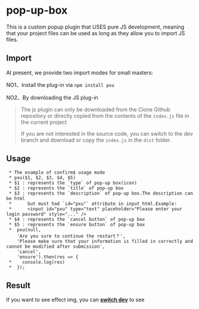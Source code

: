 # pop-up-box
This is a custom popup plugin that USES pure JS development, meaning that your project files can be used as long as they allow you to import JS files.

## Import
At present, we provide two import modes for small masters:

NO1、Install the plug-in via `npm install pxu`

NO2、By downloading the JS plug-in
> The js plugin can only be downloaded from the Clone Github repository or directly copied from the contents of the `index.js` file in the current project
>
> If you are not interested in the source code, you can switch to the dev branch and download or copy the `index.js` in the `dist` folder.

## Usage
```
 * The example of confirm$ usage mode
 * pxu($1, $2, $3, $4, $5)
 * $1 : represents the `type` of pop-up box(icon)
 * $2 : represents the `title` of pop-up box
 * $3 : represents the `description` of pop-up box.The description can be html
 *      but must had `id="pxu"` attribute in input html.Example:
 *      <input id="pxu" type="text" placeholder="Please enter your login password" style="..." />
 * $4 : represents the `cancel button` of pop-up box
 * $5 : represents the `ensure button` of pop-up box
 *  pxu(null,
    'Are you sure to continue the restart？',
    'Please make sure that your information is filled in correctly and cannot be modified after submission',
    'cancel',
    'ensure').then(res => {
 *    console.log(res)
 *  });
```

## Result
If you want to see effect img, you can [**switch dev**](https://github.com/ming131419/pxu/tree/dev) to see
